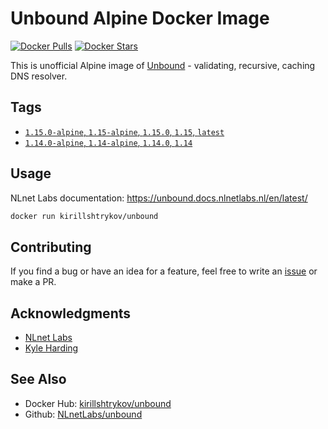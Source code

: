 # Unbound Alpine Docker Image

[![Docker Pulls](https://img.shields.io/docker/pulls/kirillshtrykov/unbound.svg?style=flat-square)](https://hub.docker.com/r/kirillshtrykov/unbound)
[![Docker Stars](https://img.shields.io/docker/stars/kirillshtrykov/unbound.svg?style=flat-square)](https://hub.docker.com/r/kirillshtrykov/unbound)

This is unofficial Alpine image of [Unbound](https://nlnetlabs.nl/projects/unbound/about/) - validating, recursive, 
caching DNS resolver.

## Tags
- [`1.15.0-alpine`, `1.15-alpine`, `1.15.0`, `1.15`, `latest`](https://github.com/kirill-shtrykov/docker-unbound/blob/main/Dockerfile)
- [`1.14.0-alpine`, `1.14-alpine`, `1.14.0`, `1.14`](https://github.com/kirill-shtrykov/docker-unbound/blob/1.14.0/Dockerfile)

## Usage
NLnet Labs documentation: <https://unbound.docs.nlnetlabs.nl/en/latest/>
```bash
docker run kirillshtrykov/unbound
```

## Contributing
If you find a bug or have an idea for a feature, feel free to write an
[issue](https://github.com/kirill-shtrykov/docker-unbound/issues) or make a PR.

## Acknowledgments
- [NLnet Labs](https://nlnetlabs.nl/)
- [Kyle Harding](https://github.com/klutchell/unbound-docker)

## See Also
- Docker Hub: [kirillshtrykov/unbound](https://hub.docker.com/repository/docker/kirillshtrykov/unbound)
- Github: [NLnetLabs/unbound](https://github.com/NLnetLabs/unbound)

